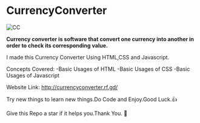 # CurrencyConverter
![CC](https://user-images.githubusercontent.com/37986610/99194210-3dd09180-27a8-11eb-87d1-7c329b99d9b6.PNG)


**Currency converter is software that convert one currency into another in order to check its corresponding value.**

I made this Currency Converter Using HTML,CSS and Javascript.

Concepts Covered:
  -Basic Usages of HTML
  -Basic Usages of CSS
  -Basic Usages of Javascript

Website Link: http://currencyconverter.rf.gd/


Try new things to learn new things.Do Code and Enjoy.Good Luck.👍

Give this Repo a star if it helps you.Thank You. 💙
